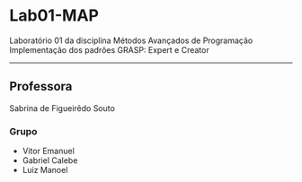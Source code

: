 # Lab01-MAP

 Laboratório 01 da disciplina Métodos Avançados de Programação \
 Implementação dos padrões GRASP: Expert e Creator

***

## Professora  

Sabrina de Figueirêdo Souto

### Grupo

* Vitor Emanuel
* Gabriel Calebe
* Luiz Manoel  

